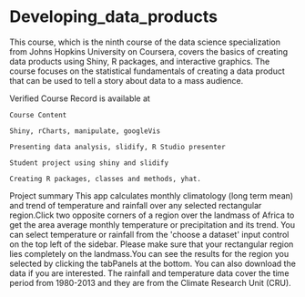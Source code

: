 # Developing_data_products

This course, which is the ninth course of the data science specialization from Johns Hopkins University on Coursera, covers the 
basics of creating data products using Shiny, R packages, and interactive graphics. The course focuses on the statistical fundamentals of creating a data product that can be used to tell a story about data to a mass audience.

Verified Course Record is available at 

    Course Content

    Shiny, rCharts, manipulate, googleVis

    Presenting data analysis, slidify, R Studio presenter

    Student project using shiny and slidify

    Creating R packages, classes and methods, yhat.


Project summary
This app calculates monthly climatology (long term mean) and trend of temperature and rainfall over any selected rectangular region.Click two opposite corners of a region over the landmass of Africa to get the area average monthly temperature or precipitation and its trend. You can select temperature or rainfall from the 'choose a dataset' input control on the top left of the sidebar. Please make sure that your rectangular region lies completely on the landmass.You can see the results for the region you selected by clicking the tabPanels at the bottom. You can also download the data if you are interested.
The rainfall and temperature data cover the time period from 1980-2013 and they are from the Climate Research Unit (CRU).
      
